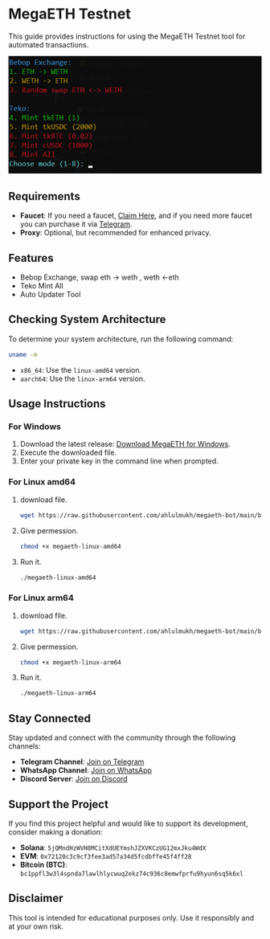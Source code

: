# MegaETH Testnet

This guide provides instructions for using the MegaETH Testnet tool for automated transactions.

![Screenshot](img.jpg)

## Requirements

- **Faucet**: If you need a faucet, [Claim Here](https://testnet.megaeth.com/), and if you need more faucet you can purchase it via [Telegram](https://t.me/ahlulmukh).
- **Proxy**: Optional, but recommended for enhanced privacy.

## Features

- Bebop Exchange, swap eth -> weth , weth <-eth
- Teko Mint All
- Auto Updater Tool

## Checking System Architecture

To determine your system architecture, run the following command:

```bash
uname -m
```

- `x86_64`: Use the `linux-amd64` version.
- `aarch64`: Use the `linux-arm64` version.

## Usage Instructions

### For Windows

1. Download the latest release: [Download MegaETH for Windows](https://raw.githubusercontent.com/ahlulmukh/megaeth-bot/main/bin/megaeth-bot-windows/megaeth-bot.exe).
2. Execute the downloaded file.
3. Enter your private key in the command line when prompted.

### For Linux amd64

1. download file.

   ```bash
   wget https://raw.githubusercontent.com/ahlulmukh/megaeth-bot/main/bin/megaeth-bot-linux-amd64/megaeth-bot-amd64
   ```

2. Give permession.
   ```bash
   chmod +x megaeth-linux-amd64
   ```
3. Run it.
   ```bash
   ./megaeth-linux-amd64
   ```

### For Linux arm64

1. download file.

   ```bash
   wget https://raw.githubusercontent.com/ahlulmukh/megaeth-bot/main/bin/megaeth-bot-linux-arm64/megaeth-bot-arm64
   ```

2. Give permession.
   ```bash
   chmod +x megaeth-linux-arm64
   ```
3. Run it.
   ```bash
   ./megaeth-linux-arm64
   ```

## Stay Connected

Stay updated and connect with the community through the following channels:

- **Telegram Channel**: [Join on Telegram](https://t.me/elpuqus)
- **WhatsApp Channel**: [Join on WhatsApp](https://whatsapp.com/channel/0029VavBRhGBqbrEF9vxal1R)
- **Discord Server**: [Join on Discord](https://discord.com/invite/uKM4UCAccY)

## Support the Project

If you find this project helpful and would like to support its development, consider making a donation:

- **Solana**: `5jQMndHzWVH8MCitXdUEYmshJZXVKCzUG12mxJku4WdX`
- **EVM**: `0x72120c3c9cf3fee3ad57a34d5fcdbffe45f4ff28`
- **Bitcoin (BTC)**: `bc1ppfl3w3l4spnda7lawlhlycwuq2ekz74c936c8emwfprfu9hyun6sq5k6xl`

## Disclaimer

This tool is intended for educational purposes only. Use it responsibly and at your own risk.
